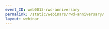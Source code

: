 ```yaml
---
event_ID: web0013-rwd-anniversary
permalink: /static/webinars/rwd-anniversary/
layout: webinar
---
```

